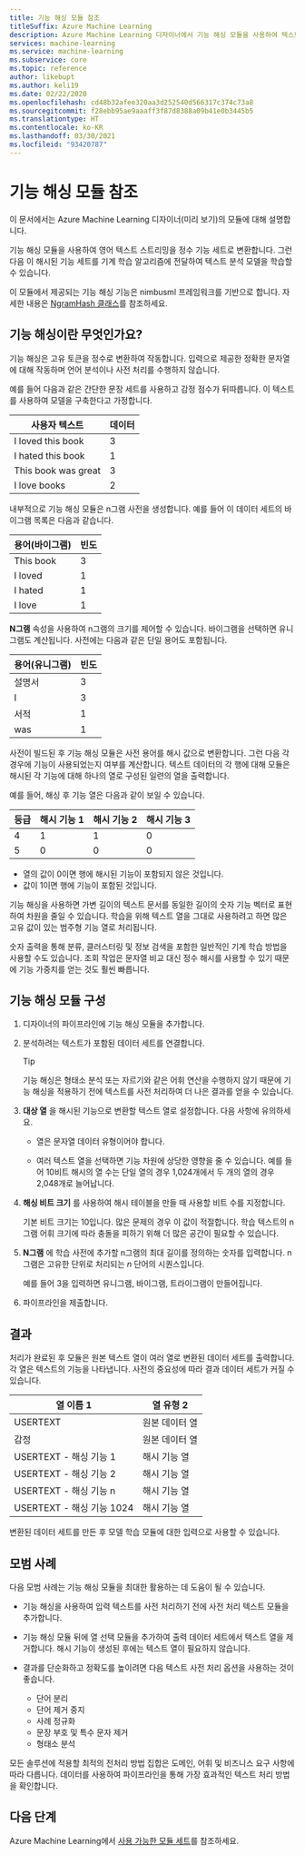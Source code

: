 ```yaml
---
title: 기능 해싱 모듈 참조
titleSuffix: Azure Machine Learning
description: Azure Machine Learning 디자이너에서 기능 해싱 모듈을 사용하여 텍스트 데이터를 기능화하는 방법을 알아봅니다.
services: machine-learning
ms.service: machine-learning
ms.subservice: core
ms.topic: reference
author: likebupt
ms.author: keli19
ms.date: 02/22/2020
ms.openlocfilehash: cd48b32afee320aa3d252540d566317c374c73a8
ms.sourcegitcommit: f28ebb95ae9aaaff3f87d8388a09b41e0b3445b5
ms.translationtype: HT
ms.contentlocale: ko-KR
ms.lasthandoff: 03/30/2021
ms.locfileid: "93420787"
---
```

# <a name="feature-hashing-module-reference"></a>기능 해싱 모듈 참조

이 문서에서는 Azure Machine Learning 디자이너(미리 보기)의 모듈에 대해 설명합니다.

기능 해싱 모듈을 사용하여 영어 텍스트 스트리밍을 정수 기능 세트로 변환합니다. 그런 다음 이 해시된 기능 세트를 기계 학습 알고리즘에 전달하여 텍스트 분석 모델을 학습할 수 있습니다.

이 모듈에서 제공되는 기능 해싱 기능은 nimbusml 프레임워크를 기반으로 합니다. 자세한 내용은 [NgramHash 클래스](/python/api/nimbusml/nimbusml.feature_extraction.text.extractor.ngramhash?view=nimbusml-py-latest&preserve-view=true)를 참조하세요.

## <a name="what-is-feature-hashing"></a>기능 해싱이란 무엇인가요?

기능 해싱은 고유 토큰을 정수로 변환하여 작동합니다. 입력으로 제공한 정확한 문자열에 대해 작동하며 언어 분석이나 사전 처리를 수행하지 않습니다. 

예를 들어 다음과 같은 간단한 문장 세트를 사용하고 감정 점수가 뒤따릅니다. 이 텍스트를 사용하여 모델을 구축한다고 가정합니다.

|사용자 텍스트|데이터|
|--------------|---------------|
|I loved this book|3|
|I hated this book|1|
|This book was great|3|
|I love books|2|

내부적으로 기능 해싱 모듈은 n그램 사전을 생성합니다. 예를 들어 이 데이터 세트의 바이그램 목록은 다음과 같습니다.

|용어(바이그램)|빈도|
|------------|---------------|
|This book|3|
|I loved|1|
|I hated|1|
|I love|1|

**N그램** 속성을 사용하여 n그램의 크기를 제어할 수 있습니다. 바이그램을 선택하면 유니그램도 계산됩니다. 사전에는 다음과 같은 단일 용어도 포함됩니다.

|용어(유니그램)|빈도|
|------------|---------------|
|설명서|3|
|I|3|
|서적|1|
|was|1|

사전이 빌드된 후 기능 해싱 모듈은 사전 용어를 해시 값으로 변환합니다. 그런 다음 각 경우에 기능이 사용되었는지 여부를 계산합니다. 텍스트 데이터의 각 행에 대해 모듈은 해시된 각 기능에 대해 하나의 열로 구성된 일련의 열을 출력합니다.

예를 들어, 해싱 후 기능 열은 다음과 같이 보일 수 있습니다.

|등급|해시 기능 1|해시 기능 2|해시 기능 3|
|-----|-----|-----|-----|
|4|1|1|0|
|5|0|0|0|

* 열의 값이 0이면 행에 해시된 기능이 포함되지 않은 것입니다.
* 값이 1이면 행에 기능이 포함된 것입니다.

기능 해싱을 사용하면 가변 길이의 텍스트 문서를 동일한 길이의 숫자 기능 벡터로 표현하여 차원을 줄일 수 있습니다. 학습을 위해 텍스트 열을 그대로 사용하려고 하면 많은 고유 값이 있는 범주형 기능 열로 처리됩니다.

숫자 출력을 통해 분류, 클러스터링 및 정보 검색을 포함한 일반적인 기계 학습 방법을 사용할 수도 있습니다. 조회 작업은 문자열 비교 대신 정수 해시를 사용할 수 있기 때문에 기능 가중치를 얻는 것도 훨씬 빠릅니다.

## <a name="configure-the-feature-hashing-module"></a>기능 해싱 모듈 구성

1.  디자이너의 파이프라인에 기능 해싱 모듈을 추가합니다.

1. 분석하려는 텍스트가 포함된 데이터 세트를 연결합니다.

    > [!TIP]
    > 기능 해싱은 형태소 분석 또는 자르기와 같은 어휘 연산을 수행하지 않기 때문에 기능 해싱을 적용하기 전에 텍스트를 사전 처리하여 더 나은 결과를 얻을 수 있습니다. 

1. **대상 열** 을 해시된 기능으로 변환할 텍스트 열로 설정합니다. 다음 사항에 유의하세요.

    * 열은 문자열 데이터 유형이어야 합니다.
    
    * 여러 텍스트 열을 선택하면 기능 차원에 상당한 영향을 줄 수 있습니다. 예를 들어 10비트 해시의 열 수는 단일 열의 경우 1,024개에서 두 개의 열의 경우 2,048개로 늘어납니다.

1. **해싱 비트 크기** 를 사용하여 해시 테이블을 만들 때 사용할 비트 수를 지정합니다.
    
    기본 비트 크기는 10입니다. 많은 문제의 경우 이 값이 적절합니다. 학습 텍스트의 n그램 어휘 크기에 따라 충돌을 피하기 위해 더 많은 공간이 필요할 수 있습니다.
    
1. **N그램** 에 학습 사전에 추가할 n그램의 최대 길이를 정의하는 숫자를 입력합니다. n그램은 고유한 단위로 처리되는 *n* 단어의 시퀀스입니다.

    예를 들어 3을 입력하면 유니그램, 바이그램, 트라이그램이 만들어집니다.

1. 파이프라인을 제출합니다.

## <a name="results"></a>결과

처리가 완료된 후 모듈은 원본 텍스트 열이 여러 열로 변환된 데이터 세트를 출력합니다. 각 열은 텍스트의 기능을 나타냅니다. 사전의 중요성에 따라 결과 데이터 세트가 커질 수 있습니다.

|열 이름 1|열 유형 2|
|-------------------|-------------------|
|USERTEXT|원본 데이터 열|
|감정|원본 데이터 열|
|USERTEXT - 해싱 기능 1|해시 기능 열|
|USERTEXT - 해싱 기능 2|해시 기능 열|
|USERTEXT - 해싱 기능 n|해시 기능 열|
|USERTEXT - 해싱 기능 1024|해시 기능 열|

변환된 데이터 세트를 만든 후 모델 학습 모듈에 대한 입력으로 사용할 수 있습니다.
 
## <a name="best-practices"></a>모범 사례

다음 모범 사례는 기능 해싱 모듈을 최대한 활용하는 데 도움이 될 수 있습니다.

* 기능 해싱을 사용하여 입력 텍스트를 사전 처리하기 전에 사전 처리 텍스트 모듈을 추가합니다. 

* 기능 해싱 모듈 뒤에 열 선택 모듈을 추가하여 출력 데이터 세트에서 텍스트 열을 제거합니다. 해시 기능이 생성된 후에는 텍스트 열이 필요하지 않습니다.
    
* 결과를 단순화하고 정확도를 높이려면 다음 텍스트 사전 처리 옵션을 사용하는 것이 좋습니다.

    * 단어 분리
    * 단어 제거 중지
    * 사례 정규화
    * 문장 부호 및 특수 문자 제거
    * 형태소 분석  

모든 솔루션에 적용할 최적의 전처리 방법 집합은 도메인, 어휘 및 비즈니스 요구 사항에 따라 다릅니다. 데이터를 사용하여 파이프라인을 통해 가장 효과적인 텍스트 처리 방법을 확인합니다.

## <a name="next-steps"></a>다음 단계
            
Azure Machine Learning에서 [사용 가능한 모듈 세트](module-reference.md)를 참조하세요.